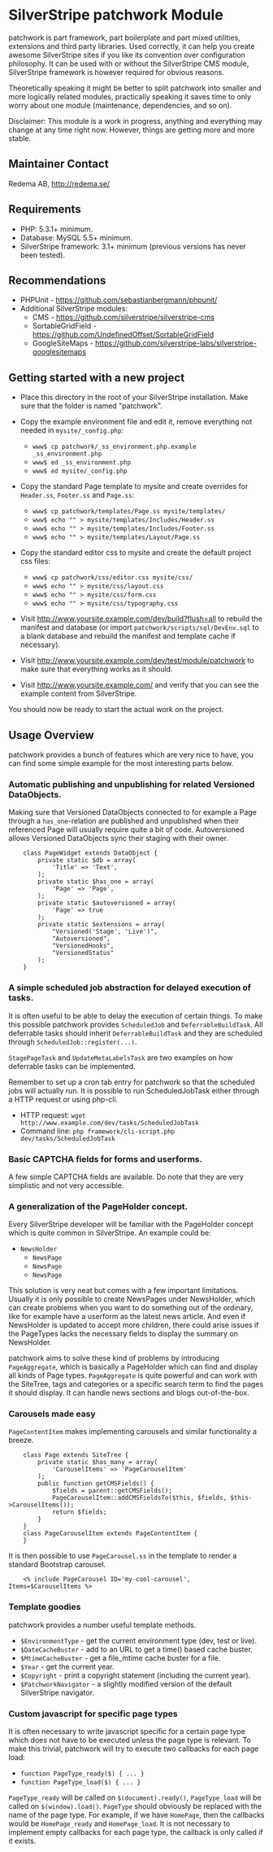 # SilverStripe patchwork Module

patchwork is part framework, part boilerplate and part mixed utilities,
extensions and third party libraries. Used correctly, it can help you
create awesome SilverStripe sites if you like its convention over
configuration philosophy. It can be used with or without the SilverStripe
CMS module, SilverStripe framework is however required for obvious reasons.

Theoretically speaking it might be better to split patchwork into smaller
and more logically related modules, practically speaking it saves time
to only worry about one module (maintenance, dependencies, and so on).

Disclaimer: This module is a work in progress, anything and everything may
change at any time right now. However, things are getting more and more
stable.

## Maintainer Contact

Redema AB, http://redema.se/

## Requirements

 * PHP: 5.3.1+ minimum.
 * Database: MySQL 5.5+ minimum.
 * SilverStripe framework: 3.1+ minimum (previous versions has never been tested).

## Recommendations

 * PHPUnit - https://github.com/sebastianbergmann/phpunit/
 * Additional SilverStripe modules:
   * CMS - https://github.com/silverstripe/silverstripe-cms
   * SortableGridField - https://github.com/UndefinedOffset/SortableGridField
   * GoogleSiteMaps - https://github.com/silverstripe-labs/silverstripe-googlesitemaps

## Getting started with a new project

 * Place this directory in the root of your SilverStripe installation. Make sure
   that the folder is named "patchwork".

 * Copy the example environment file and edit it, remove everything not
   needed in `mysite/_config.php`:
   * `www$ cp patchwork/_ss_environment.php.example _ss_environment.php`
   * `www$ ed _ss_environment.php`
   * `www$ ed mysite/_config.php`

 * Copy the standard Page template to mysite and create overrides for
   `Header.ss`, `Footer.ss` and `Page.ss`:
   * `www$ cp patchwork/templates/Page.ss mysite/templates/`
   * `www$ echo "" > mysite/templates/Includes/Header.ss`
   * `www$ echo "" > mysite/templates/Includes/Footer.ss`
   * `www$ echo "" > mysite/templates/Layout/Page.ss`

 * Copy the standard editor css to mysite and create the default
   project css files:
   * `www$ cp patchwork/css/editor.css mysite/css/`
   * `www$ echo "" > mysite/css/layout.css`
   * `www$ echo "" > mysite/css/form.css`
   * `www$ echo "" > mysite/css/typography.css`

 * Visit http://www.yoursite.example.com/dev/build?flush=all to rebuild the
   manifest and database (or import `patchwork/scripts/sql/DevEnv.sql` to
   a blank database and rebuild the manifest and template cache if necessary).

 * Visit http://www.yoursite.example.com/dev/test/module/patchwork to make
   sure that everything works as it should.

 * Visit http://www.yoursite.example.com/ and verify that you can see
   the example content from SilverStripe.

You should now be ready to start the actual work on the project.

## Usage Overview

patchwork provides a bunch of features which are very nice to have,
you can find some simple example for the most interesting parts below.

### Automatic publishing and unpublishing for related Versioned DataObjects.

Making sure that Versioned DataObjects connected to for example a Page
through a `has_one`-relation are published and unpublished when their
referenced Page will usually require quite a bit of code. Autoversioned
allows Versioned DataObjects sync their staging with their owner.

		class PageWidget extends DataObject {
			private static $db = array(
				'Title' => 'Text',
			);
			private static $has_one = array(
				'Page' => 'Page',
			);
			private static $autoversioned = array(
				'Page' => true
			);
			private static $extensions = array(
				"Versioned('Stage', 'Live')",
				"Autoversioned",
				"VersionedHooks",
				"VersionedStatus"
			);
        }

### A simple scheduled job abstraction for delayed execution of tasks.

It is often useful to be able to delay the execution of certain things. To
make this possible patchwork provides `ScheduledJob` and `DeferrableBuildTask`.
All deferrable tasks should inherit `DeferrableBuildTask` and they are
scheduled through `ScheduledJob::register(...)`.

`StagePageTask` and `UpdateMetaLabelsTask` are two examples on how deferrable
tasks can be implemented.

Remember to set up a cron tab entry for patchwork so that the scheduled jobs
will actually run. It is possible to run ScheduledJobTask either through a
HTTP request or using php-cli.

 * HTTP request: `wget http://www.example.com/dev/tasks/ScheduledJobTask`
 * Command line: `php framework/cli-script.php dev/tasks/ScheduledJobTask`

### Basic CAPTCHA fields for forms and userforms.

A few simple CAPTCHA fields are available. Do note that they are very
simplistic and not very accessible.

### A generalization of the PageHolder concept.

Every SilverStripe developer will be familiar with the PageHolder concept
which is quite common in SilverStripe. An example could be:

 * `NewsHolder`
   * `NewsPage`
   * `NewsPage`
   * `NewsPage`

This solution is very neat but comes with a few important limitations.
Usually it is only possible to create NewsPages under NewsHolder, which
can create problems when you want to do something out of the ordinary,
like for example have a userform as the latest news article. And even
if NewsHolder is updated to accept more children, there could arise issues
if the PageTypes lacks the necessary fields to display the summary on
NewsHolder.

patchwork aims to solve these kind of problems by introducing `PageAggregate`,
which is basically a PageHolder which can find and display all kinds of
Page types. `PageAggregate` is quite powerful and can work with the SiteTree,
tags and categories or a specific search term to find the pages it should
display. It can handle news sections and blogs out-of-the-box.

### Carousels made easy

`PageContentItem` makes implementing carousels and similar functionality
a breeze.

		class Page extends SiteTree {
			private static $has_many = array(
				'CarouselItems' => 'PageCarouselItem'
			);
			public function getCMSFields() {
				$fields = parent::getCMSFields();
				PageCarouselItem::addCMSFieldsTo($this, $fields, $this->CarouselItems());
				return $fields;
			}
		}
		class PageCarouselItem extends PageContentItem {
		}

It is then possible to use `PageCarousel.ss` in the template to render
a standard Bootstrap carousel.

		<% include PageCarousel ID='my-cool-carousel', Items=$CarouselItems %>

### Template goodies

patchwork provides a number useful template methods.

 * `$EnvironmentType` - get the current environment type (dev, test or live).
 * `$DateCacheBuster` - add to an URL to get a time() based cache buster.
 * `$MtimeCacheBuster` - get a file_mtime cache buster for a file.
 * `$Year` - get the current year.
 * `$Copyright` - print a copyright statement (including the current year).
 * `$PatchworkNavigator` - a slightly modified version of the default
   SilverStripe navigator.

### Custom javascript for specific page types

It is often necessary to write javascript specific for a certain page type
which does not have to be executed unless the page type is relevant. To make
this trivial, patchwork will try to execute two callbacks for each page load:

 * `function PageType_ready($) { ... }`
 * `function PageType_load($) { ... }`

`PageType_ready` will be called on `$(document).ready()`, `PageType_load` will
be called on `$(window).load()`. `PageType` should obviously be replaced with
the name of the page type. For example, if we have `HomePage`, then the
callbacks would be `HomePage_ready` and `HomePage_load`. It is not necessary to
implement empty callbacks for each page type, the callback is only called if
it exists.

